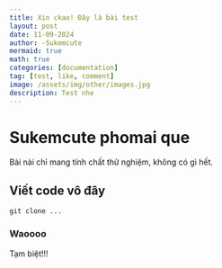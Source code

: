 ```yaml
---
title: Xin ckao! Đây là bài test
layout: post
date: 11-09-2024
author: -Sukemcute
mermaid: true
math: true
categories: [documentation]
tag: [test, like, comment]
image: /assets/img/other/images.jpg
description: Test nhe
---
```


# Sukemcute phomai que

Bài nài chỉ mang tính chất thử nghiệm, không có gì hết.

## Viết code vô đây

```console
git clone ...
```

### Waoooo

Tạm biệt!!!